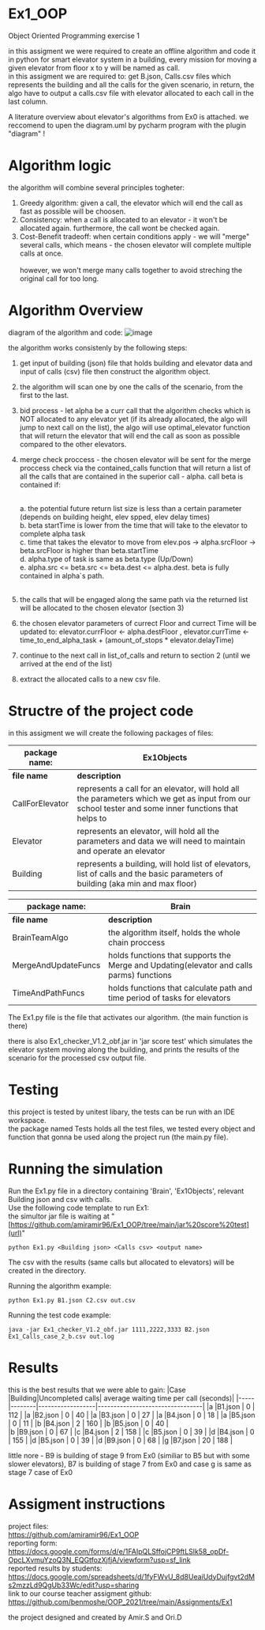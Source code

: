 # Ex1_OOP
Object Oriented Programming exercise 1

in this assigment we were required to create an offline algorithm and code it in python for smart elevator system in a building, every mission for moving a given elevator from floor x to y will be named as call. <br>
in this assigment we are required to: get B.json, Calls.csv files which represents the building and all the calls for the given scenario, in return, the algo have to output a calls.csv file with elevator allocated to each call in the last column.

A literature overview about elevator's algorithms from Ex0 is attached.
we reccomend to upen the diagram.uml by pycharm program with the plugin "diagram" !

# Algorithm logic
the algorithm will combine several principles togheter:  
<o1>
  1. Greedy algorithm: given a call, the elevator which will end the call as fast as possible will be choosen.</li>  
  2. Consistency: when a call is allocated to an elevator - it won't be allocated again. furthermore, the call wont be checked again.</li>  
  3. Cost-Benefit tradeoff: when certain conditions apply - we will "merge" several calls, which means - the chosen elevator will complete multiple calls at once.</li>  
  however, we won't merge many calls together to avoid streching the original call for too long.</li>
</o1>
  
# Algorithm Overview
  
diagram of the algorithm and code:
![image](https://user-images.githubusercontent.com/89981387/142495316-3dbf4c2a-0454-4478-b24c-d685267d0857.png)

  
the algorithm works consistenly by the following steps:
<o1>
  1. get input of building (json) file that holds building and elevator data and input of calls (csv) file then construct the algorithm object. 
  2. the algorithm will scan one by one the calls of the scenario, from the first to the last. 
  3. bid process - let alpha be a curr call that the algorithm checks which is NOT allocated to any elevator yet (if its already allocated, the algo will jump to next call on the list), the algo will use optimal_elevator function that will return the elevator that will end the call as soon as possible compared to the other elevators. 
  4. merge check proccess - the chosen elevator will be sent for the merge proccess check via the contained_calls function that will return a list of all the calls that are contained in the superior call - alpha. call beta is contained if: <br>
 
        <br>a. the potential future return list size is less than a certain parameter (depends on building height, elev spped, elev delay times) <br>
            b. beta startTime is lower from the time that will take to the elevator to complete alpha task  <br>
            c. time that takes the elevator to move from elev.pos -> alpha.srcFloor -> beta.srcFloor is higher than beta.startTime <br>
            d. alpha.type of task is same as beta.type (Up/Down) <br>
            e. alpha.src <= beta.src <= beta.dest <= alpha.dest. beta is fully contained in alpha`s path. <br>  <br>
  5. the calls that will be engaged along the same path via the returned list will be allocated to the chosen elevator (section 3) 
  6. the chosen elevator parameters of currect Floor and currect Time will be updated to: elevator.currFloor <- alpha.destFloor , elevator.currTime <- time_to_end_alpha_task + (amount_of_stops * elevator.delayTime) 
  7. continue to the next call in list_of_calls and return to section 2 (until we arrived at the end of the list)
  8. extract the allocated calls to a new csv file.
</o1>

# Structre of the project code
in this assigment we will create the following packages of files:

|   package name: |                                                     **Ex1Objects**                                                                                       |
|-----------------|----------------------------------------------------------------------------------------------------------------------------------------------------------|
| **file name**   |      **description**                                                                                                                                     |   
| CallForElevator |      represents a call for an elevator, will hold all the parameters which we get as input from our school tester and some inner functions that helps to |    |                 |         orginize better the data of the call                                                                                                             | 
|    Elevator     |        represents an elevator, will hold all the parameters and data we will need to maintain and operate an elevator                                    |
|   Building      |        represents a building, will hold list of elevators, list of calls and the basic parameters of building (aka min and max floor)                    | 


|   package name:    |                                                  **Brain**                                                                                            |
|--------------------|-------------------------------------------------------------------------------------------------------------------------------------------------------|
| **file name**      |      **description**                                                                                                                                  |   
| BrainTeamAlgo      |       the algorithm itself, holds the whole chain proccess                                                                                            |   
|MergeAndUpdateFuncs |         holds functions that supports the Merge and Updating(elevator and calls parms) functions                                                      |
|TimeAndPathFuncs    |          holds functions that calculate path and time period of tasks for elevators                                                                   |

The Ex1.py file is the file that activates our algorithm. (the main function is there)  

there is also Ex1_checker_V1.2_obf.jar  in 'jar score test' which simulates the elevator system moving along the building, and prints the results of the scenario for the processed csv output file.


# Testing
this project is tested by unitest libary, the tests can be run with an IDE workspace.  
the package named Tests holds all the test files, we tested every object and function that gonna be used along the project run (the main.py file).

# Running the simulation 
Run the Ex1.py file in a directory containing 'Brain', 'Ex1Objects', relevant Building json and csv with calls.  <br>
Use the following code template to run Ex1:  <br>
the simultor jar file is waiting at "[https://github.com/amiramir96/Ex1_OOP/tree/main/jar%20score%20test](url)"
```
python Ex1.py <Building json> <Calls csv> <output name>
```
The csv with the results (same calls but allocated to elevators) will be created in the directory.   <br>

Running the algorithm example:
```
python Ex1.py B1.json C2.csv out.csv
```
Running the test code example:
```
java -jar Ex1_checker_V1.2_obf.jar 1111,2222,3333 B2.json Ex1_Calls_case_2_b.csv out.log
```

# Results
this is the best results that we were able to gain:
|Case |Building|Uncompleted calls| average waiting time per call (seconds)|
|-----|--------|------------------|---------------------------------|
|a    |B1.json |       0          |       112                       |
|a    |B2.json |       0          |      40                         |
|a    |B3.json |        0         |            27                   |
|a    |B4.json |        0         |      18                         |
|a    |B5.json |        0         |         11                      |
|b    |B4.json |       2          |           160                   |
|b    |B5.json |       0          |               40                |  
|b    |B9.json |       0          |               67                |
|c    |B4.json |       2          |            158                  |
|c    |B5.json |       0          |               39                | 
|d    |B4.json |       0          |             155                 |
|d    |B5.json |       0          |               39                |
|d    |B9.json |       0          |               68                |
|g    |B7.json |       20         |               188               |

little nore - B9 is building of stage 9 from Ex0 (similiar to B5 but with some slower elevators), B7 is building of stage 7 from Ex0 and case g is same as stage 7 case of Ex0

# Assigment instructions

project files:  
https://github.com/amiramir96/Ex1_OOP  
reporting form:  
https://docs.google.com/forms/d/e/1FAIpQLSffojCP9ftLSlk58_opDf-OpcLXvmuYzoQ3N_EQGtfozXjfjA/viewform?usp=sf_link  
reported results by students:  
https://docs.google.com/spreadsheets/d/1fyFWvU_8d8UeaiUdyDujfgvt2dMs2mzzLd9QgUb33Wc/edit?usp=sharing  
link to our course teacher assigment github:  
https://github.com/benmoshe/OOP_2021/tree/main/Assignments/Ex1  

the project designed and created by Amir.S and Ori.D

